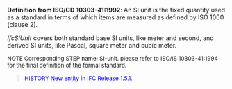 **Definition from ISO/CD 10303-41:1992**: An SI unit is the fixed quantity used as a standard in terms of which items are measured as defined by ISO 1000 (clause 2).

_IfcSIUnit_ covers both standard base SI units, like meter and second, and derived SI units, like Pascal, square meter and cubic meter.

> <font size="-1">
  NOTE Corresponding STEP name: SI-unit, please refer to ISO/IS 10303-41:1994
  for the final definition of the formal standard.
</font>

> <font size="-1" color="#0000FF">HISTORY New entity in IFC Release 1.5.1.
</font>